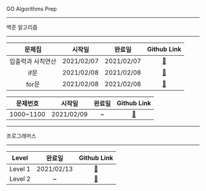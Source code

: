 GO Algorithms Prep
***
백준 알고리즘
***
|             문제집              |   시작일   |   완료일   |       Github Link      |  
| :---------------------------: |:------:|:-----:|:--------------------: | 
|입출력과 사칙연산|2021/02/07 | 2021/02/07|[:link:](./baekjoon/입출력과_사칙연산) |
|if문|2021/02/08 |2021/02/08|[:link:](./baekjoon/if문) |
|for문 |2021/02/08 |2021/02/08|[:link:](./baekjoon/for문) |


|             문제번호              |   시작일   |   완료일   |       Github Link      |  
| :---------------------------: |:------:|:-----:|:--------------------: | 
|1000~1100|2021/02/09 |~|[:link:](./baekjoon/1000_1100) |

***
프로그래머스
***
|             Level             |   완료일   |       Github Link      | 
| :---------------------------: |:-----:|:--------------------: | 
|Level 1|2021/02/13 |[:link:](./programmers/level_1) |
|Level 2|~ |[:link:](./programmers/level_2)|
